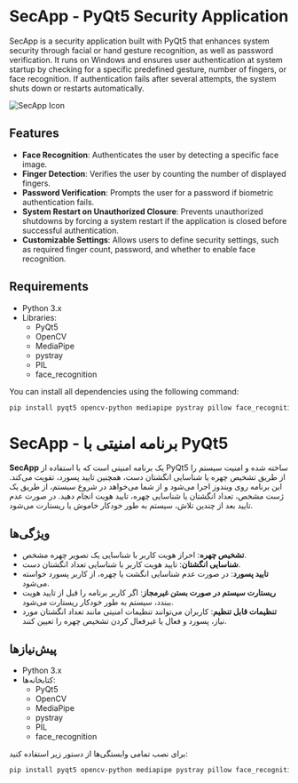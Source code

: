 # SecApp - PyQt5 Security Application

SecApp is a security application built with PyQt5 that enhances system security through facial or hand gesture recognition, as well as password verification. It runs on Windows and ensures user authentication at system startup by checking for a specific predefined gesture, number of fingers, or face recognition. If authentication fails after several attempts, the system shuts down or restarts automatically.

![SecApp Icon](https://s3.uupload.ir/files/matgama/ai/cyber-security.png)


## Features

- **Face Recognition**: Authenticates the user by detecting a specific face image.
- **Finger Detection**: Verifies the user by counting the number of displayed fingers.
- **Password Verification**: Prompts the user for a password if biometric authentication fails.
- **System Restart on Unauthorized Closure**: Prevents unauthorized shutdowns by forcing a system restart if the application is closed before successful authentication.
- **Customizable Settings**: Allows users to define security settings, such as required finger count, password, and whether to enable face recognition.

## Requirements

- Python 3.x
- Libraries:
  - PyQt5
  - OpenCV
  - MediaPipe
  - pystray
  - PIL
  - face_recognition

You can install all dependencies using the following command:

```bash
pip install pyqt5 opencv-python mediapipe pystray pillow face_recognition

```


# SecApp - برنامه امنیتی با PyQt5

**SecApp** یک برنامه امنیتی است که با استفاده از PyQt5 ساخته شده و امنیت سیستم را از طریق تشخیص چهره یا شناسایی انگشتان دست، همچنین تایید پسورد، تقویت می‌کند. این برنامه روی ویندوز اجرا می‌شود و از شما می‌خواهد در شروع سیستم، از طریق یک ژست مشخص، تعداد انگشتان یا شناسایی چهره، تایید هویت انجام دهید. در صورت عدم تایید بعد از چندین تلاش، سیستم به طور خودکار خاموش یا ریستارت می‌شود.

## ویژگی‌ها

- **تشخیص چهره**: احراز هویت کاربر با شناسایی یک تصویر چهره مشخص.
- **شناسایی انگشتان**: تایید هویت کاربر با شناسایی تعداد انگشتان دست.
- **تایید پسورد**: در صورت عدم شناسایی انگشت یا چهره، از کاربر پسورد خواسته می‌شود.
- **ریستارت سیستم در صورت بستن غیرمجاز**: اگر کاربر برنامه را قبل از تایید هویت ببندد، سیستم به طور خودکار ریستارت می‌شود.
- **تنظیمات قابل تنظیم**: کاربران می‌توانند تنظیمات امنیتی مانند تعداد انگشتان مورد نیاز، پسورد و فعال یا غیرفعال کردن تشخیص چهره را تعیین کنند.

## پیش‌نیازها

- Python 3.x
- کتابخانه‌ها:
  - PyQt5
  - OpenCV
  - MediaPipe
  - pystray
  - PIL
  - face_recognition

برای نصب تمامی وابستگی‌ها از دستور زیر استفاده کنید:

```bash
pip install pyqt5 opencv-python mediapipe pystray pillow face_recognition
